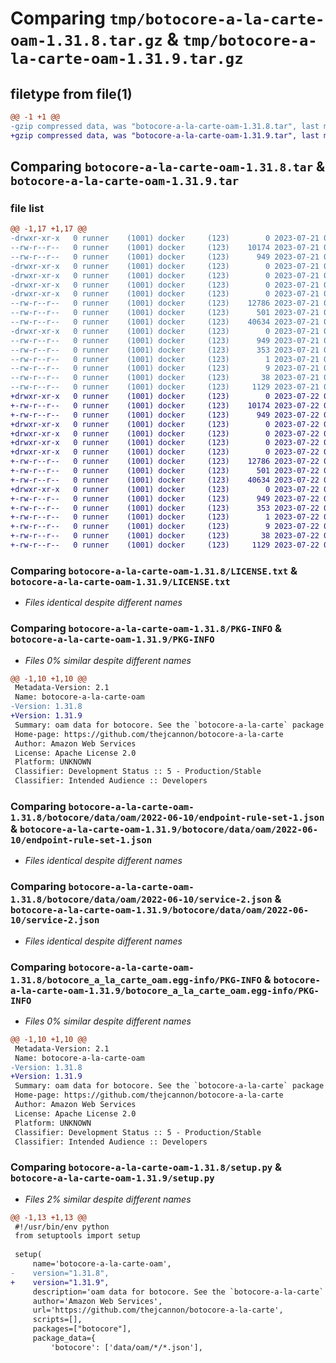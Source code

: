 # Comparing `tmp/botocore-a-la-carte-oam-1.31.8.tar.gz` & `tmp/botocore-a-la-carte-oam-1.31.9.tar.gz`

## filetype from file(1)

```diff
@@ -1 +1 @@
-gzip compressed data, was "botocore-a-la-carte-oam-1.31.8.tar", last modified: Fri Jul 21 01:21:39 2023, max compression
+gzip compressed data, was "botocore-a-la-carte-oam-1.31.9.tar", last modified: Sat Jul 22 01:20:41 2023, max compression
```

## Comparing `botocore-a-la-carte-oam-1.31.8.tar` & `botocore-a-la-carte-oam-1.31.9.tar`

### file list

```diff
@@ -1,17 +1,17 @@
-drwxr-xr-x   0 runner    (1001) docker     (123)        0 2023-07-21 01:21:39.619258 botocore-a-la-carte-oam-1.31.8/
--rw-r--r--   0 runner    (1001) docker     (123)    10174 2023-07-21 01:21:39.000000 botocore-a-la-carte-oam-1.31.8/LICENSE.txt
--rw-r--r--   0 runner    (1001) docker     (123)      949 2023-07-21 01:21:39.619258 botocore-a-la-carte-oam-1.31.8/PKG-INFO
-drwxr-xr-x   0 runner    (1001) docker     (123)        0 2023-07-21 01:21:39.615258 botocore-a-la-carte-oam-1.31.8/botocore/
-drwxr-xr-x   0 runner    (1001) docker     (123)        0 2023-07-21 01:21:39.615258 botocore-a-la-carte-oam-1.31.8/botocore/data/
-drwxr-xr-x   0 runner    (1001) docker     (123)        0 2023-07-21 01:21:39.615258 botocore-a-la-carte-oam-1.31.8/botocore/data/oam/
-drwxr-xr-x   0 runner    (1001) docker     (123)        0 2023-07-21 01:21:39.619258 botocore-a-la-carte-oam-1.31.8/botocore/data/oam/2022-06-10/
--rw-r--r--   0 runner    (1001) docker     (123)    12786 2023-07-21 01:21:06.000000 botocore-a-la-carte-oam-1.31.8/botocore/data/oam/2022-06-10/endpoint-rule-set-1.json
--rw-r--r--   0 runner    (1001) docker     (123)      501 2023-07-21 01:21:06.000000 botocore-a-la-carte-oam-1.31.8/botocore/data/oam/2022-06-10/paginators-1.json
--rw-r--r--   0 runner    (1001) docker     (123)    40634 2023-07-21 01:21:06.000000 botocore-a-la-carte-oam-1.31.8/botocore/data/oam/2022-06-10/service-2.json
-drwxr-xr-x   0 runner    (1001) docker     (123)        0 2023-07-21 01:21:39.619258 botocore-a-la-carte-oam-1.31.8/botocore_a_la_carte_oam.egg-info/
--rw-r--r--   0 runner    (1001) docker     (123)      949 2023-07-21 01:21:39.000000 botocore-a-la-carte-oam-1.31.8/botocore_a_la_carte_oam.egg-info/PKG-INFO
--rw-r--r--   0 runner    (1001) docker     (123)      353 2023-07-21 01:21:39.000000 botocore-a-la-carte-oam-1.31.8/botocore_a_la_carte_oam.egg-info/SOURCES.txt
--rw-r--r--   0 runner    (1001) docker     (123)        1 2023-07-21 01:21:39.000000 botocore-a-la-carte-oam-1.31.8/botocore_a_la_carte_oam.egg-info/dependency_links.txt
--rw-r--r--   0 runner    (1001) docker     (123)        9 2023-07-21 01:21:39.000000 botocore-a-la-carte-oam-1.31.8/botocore_a_la_carte_oam.egg-info/top_level.txt
--rw-r--r--   0 runner    (1001) docker     (123)       38 2023-07-21 01:21:39.619258 botocore-a-la-carte-oam-1.31.8/setup.cfg
--rw-r--r--   0 runner    (1001) docker     (123)     1129 2023-07-21 01:21:39.000000 botocore-a-la-carte-oam-1.31.8/setup.py
+drwxr-xr-x   0 runner    (1001) docker     (123)        0 2023-07-22 01:20:41.449172 botocore-a-la-carte-oam-1.31.9/
+-rw-r--r--   0 runner    (1001) docker     (123)    10174 2023-07-22 01:20:41.000000 botocore-a-la-carte-oam-1.31.9/LICENSE.txt
+-rw-r--r--   0 runner    (1001) docker     (123)      949 2023-07-22 01:20:41.449172 botocore-a-la-carte-oam-1.31.9/PKG-INFO
+drwxr-xr-x   0 runner    (1001) docker     (123)        0 2023-07-22 01:20:41.449172 botocore-a-la-carte-oam-1.31.9/botocore/
+drwxr-xr-x   0 runner    (1001) docker     (123)        0 2023-07-22 01:20:41.449172 botocore-a-la-carte-oam-1.31.9/botocore/data/
+drwxr-xr-x   0 runner    (1001) docker     (123)        0 2023-07-22 01:20:41.449172 botocore-a-la-carte-oam-1.31.9/botocore/data/oam/
+drwxr-xr-x   0 runner    (1001) docker     (123)        0 2023-07-22 01:20:41.449172 botocore-a-la-carte-oam-1.31.9/botocore/data/oam/2022-06-10/
+-rw-r--r--   0 runner    (1001) docker     (123)    12786 2023-07-22 01:20:09.000000 botocore-a-la-carte-oam-1.31.9/botocore/data/oam/2022-06-10/endpoint-rule-set-1.json
+-rw-r--r--   0 runner    (1001) docker     (123)      501 2023-07-22 01:20:09.000000 botocore-a-la-carte-oam-1.31.9/botocore/data/oam/2022-06-10/paginators-1.json
+-rw-r--r--   0 runner    (1001) docker     (123)    40634 2023-07-22 01:20:09.000000 botocore-a-la-carte-oam-1.31.9/botocore/data/oam/2022-06-10/service-2.json
+drwxr-xr-x   0 runner    (1001) docker     (123)        0 2023-07-22 01:20:41.449172 botocore-a-la-carte-oam-1.31.9/botocore_a_la_carte_oam.egg-info/
+-rw-r--r--   0 runner    (1001) docker     (123)      949 2023-07-22 01:20:41.000000 botocore-a-la-carte-oam-1.31.9/botocore_a_la_carte_oam.egg-info/PKG-INFO
+-rw-r--r--   0 runner    (1001) docker     (123)      353 2023-07-22 01:20:41.000000 botocore-a-la-carte-oam-1.31.9/botocore_a_la_carte_oam.egg-info/SOURCES.txt
+-rw-r--r--   0 runner    (1001) docker     (123)        1 2023-07-22 01:20:41.000000 botocore-a-la-carte-oam-1.31.9/botocore_a_la_carte_oam.egg-info/dependency_links.txt
+-rw-r--r--   0 runner    (1001) docker     (123)        9 2023-07-22 01:20:41.000000 botocore-a-la-carte-oam-1.31.9/botocore_a_la_carte_oam.egg-info/top_level.txt
+-rw-r--r--   0 runner    (1001) docker     (123)       38 2023-07-22 01:20:41.449172 botocore-a-la-carte-oam-1.31.9/setup.cfg
+-rw-r--r--   0 runner    (1001) docker     (123)     1129 2023-07-22 01:20:41.000000 botocore-a-la-carte-oam-1.31.9/setup.py
```

### Comparing `botocore-a-la-carte-oam-1.31.8/LICENSE.txt` & `botocore-a-la-carte-oam-1.31.9/LICENSE.txt`

 * *Files identical despite different names*

### Comparing `botocore-a-la-carte-oam-1.31.8/PKG-INFO` & `botocore-a-la-carte-oam-1.31.9/PKG-INFO`

 * *Files 0% similar despite different names*

```diff
@@ -1,10 +1,10 @@
 Metadata-Version: 2.1
 Name: botocore-a-la-carte-oam
-Version: 1.31.8
+Version: 1.31.9
 Summary: oam data for botocore. See the `botocore-a-la-carte` package for more info.
 Home-page: https://github.com/thejcannon/botocore-a-la-carte
 Author: Amazon Web Services
 License: Apache License 2.0
 Platform: UNKNOWN
 Classifier: Development Status :: 5 - Production/Stable
 Classifier: Intended Audience :: Developers
```

### Comparing `botocore-a-la-carte-oam-1.31.8/botocore/data/oam/2022-06-10/endpoint-rule-set-1.json` & `botocore-a-la-carte-oam-1.31.9/botocore/data/oam/2022-06-10/endpoint-rule-set-1.json`

 * *Files identical despite different names*

### Comparing `botocore-a-la-carte-oam-1.31.8/botocore/data/oam/2022-06-10/service-2.json` & `botocore-a-la-carte-oam-1.31.9/botocore/data/oam/2022-06-10/service-2.json`

 * *Files identical despite different names*

### Comparing `botocore-a-la-carte-oam-1.31.8/botocore_a_la_carte_oam.egg-info/PKG-INFO` & `botocore-a-la-carte-oam-1.31.9/botocore_a_la_carte_oam.egg-info/PKG-INFO`

 * *Files 0% similar despite different names*

```diff
@@ -1,10 +1,10 @@
 Metadata-Version: 2.1
 Name: botocore-a-la-carte-oam
-Version: 1.31.8
+Version: 1.31.9
 Summary: oam data for botocore. See the `botocore-a-la-carte` package for more info.
 Home-page: https://github.com/thejcannon/botocore-a-la-carte
 Author: Amazon Web Services
 License: Apache License 2.0
 Platform: UNKNOWN
 Classifier: Development Status :: 5 - Production/Stable
 Classifier: Intended Audience :: Developers
```

### Comparing `botocore-a-la-carte-oam-1.31.8/setup.py` & `botocore-a-la-carte-oam-1.31.9/setup.py`

 * *Files 2% similar despite different names*

```diff
@@ -1,13 +1,13 @@
 #!/usr/bin/env python
 from setuptools import setup
 
 setup(
     name='botocore-a-la-carte-oam',
-    version="1.31.8",
+    version="1.31.9",
     description='oam data for botocore. See the `botocore-a-la-carte` package for more info.',
     author='Amazon Web Services',
     url='https://github.com/thejcannon/botocore-a-la-carte',
     scripts=[],
     packages=["botocore"],
     package_data={
         'botocore': ['data/oam/*/*.json'],
```

